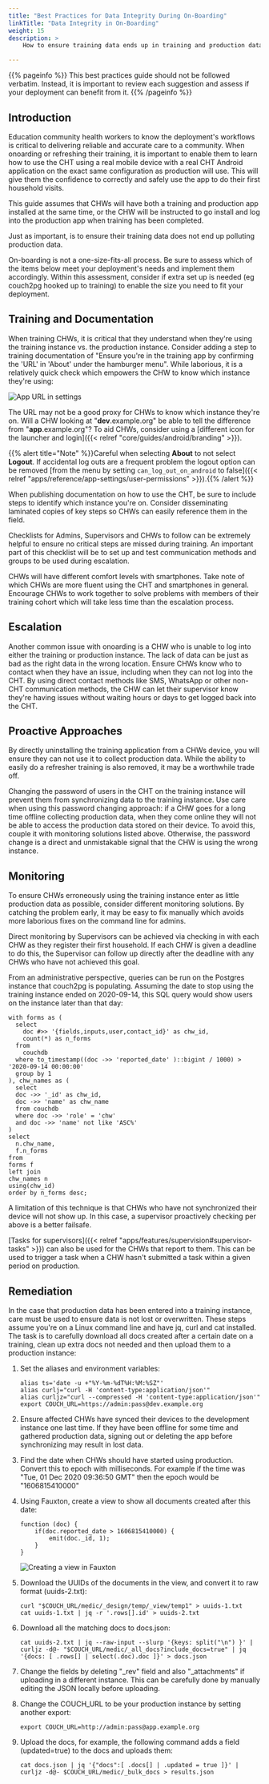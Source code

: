 ```yaml
---
title: "Best Practices for Data Integrity During On-Boarding"
linkTitle: "Data Integrity in On-Boarding"
weight: 15
description: >
    How to ensure training data ends up in training and production data ends up production.

---
```


{{% pageinfo %}}
This best practices guide should not be followed verbatim.  Instead, it is important to review each suggestion and assess if your deployment can benefit from it.
{{% /pageinfo %}}

## Introduction

Education community health workers to know the deployment's workflows is critical to delivering reliable and accurate care to a community. When onoarding or refreshing their training, it is important to enable them to learn how to use the CHT using a real mobile device with a real CHT Android application on the exact same configuration as production will use. This will give them the confidence to correctly and safely use the app to do their first household visits. 

This guide assumes that CHWs will have both a training and production app installed at the same time, or the CHW will be instructed to go install and log into the production app when training has been completed.

Just as important, is to ensure their training data does not end up polluting production data.

On-boarding is not a one-size-fits-all process. Be sure to assess which of the items below meet your deployment's needs and implement them accordingly. Within this assessment, consider if extra set up is needed (eg couch2pg hooked up to training) to enable the size you need to fit your deployment.

## Training and Documentation

When training CHWs, it is critical that they understand when they're using the training instance vs. the production instance. Consider adding a step to training documentation of "Ensure you're in the training app by confirming the 'URL' in 'About' under the hamburger menu". While laborious, it is a relatively quick check which empowers the CHW to know which instance they're using:

![App URL in settings](app.url.png)

The URL may not be a good proxy for CHWs to know which instance they're on. Will a CHW looking at  "**dev**.example.org" be able to tell the difference from "**app**.example.org"? To aid  CHWs, consider using a [different icon for the launcher and login]({{< relref "core/guides/android/branding" >}}).

{{% alert title="Note" %}}Careful when selecting **About** to not select **Logout**. If accidental log outs are a frequent problem the logout option can be removed [from the menu by setting `can_log_out_on_android` to false]({{< relref "apps/reference/app-settings/user-permissions" >}}).{{% /alert %}}

When publishing documentation on how to use the CHT, be sure to include steps to identify which instance you're on. Consider disseminating laminated copies of key steps so CHWs can easily reference them in the field.

Checklists for Admins, Supervisors and CHWs to follow can be extremely helpful to ensure no critical steps are missed during training. An important part of this checklist will be to set up and test communication methods and groups to be used during escalation.

CHWs will have different comfort levels with smartphones. Take note of which CHWs are more fluent using the CHT and smartphones in general. Encourage CHWs to work together to solve problems with members of their training cohort which will take less time than the escalation process.

## Escalation

Another common issue with onoarding is a CHW who is unable to log into either the training or production instance. The lack of data can be just as bad as the right data in the wrong location. Ensure CHWs know who to contact when they have an issue, including when they can not log into the CHT. By using direct contact methods like SMS, WhatsApp or other non-CHT communication methods, the CHW can let their supervisor know they're having issues without waiting hours or days to get logged back into the CHT.

## Proactive Approaches

By directly uninstalling the training application from a CHWs device, you will ensure they can not use it to collect production data. While the ability to easily do a refresher training is also removed, it may be a worthwhile trade off.

Changing the password of users in the CHT on the training instance will prevent them from synchronizing data to the training instance. Use care when using this password changing approach: if a CHW goes for a long time offline collecting production data, when they come online they will not be able to access the production data stored on their device. To avoid this, couple it with monitoring solutions listed above. Otherwise, the password change is a direct and unmistakable signal that the CHW is using the wrong instance.

## Monitoring

To ensure CHWs erroneously using the training instance enter as little production data as possible, consider different monitoring solutions. By catching the problem early, it may be easy to fix manually which avoids more laborious fixes on the command line for admins.

Direct monitoring by Supervisors can be achieved via checking in with each CHW as they register their first household. If each CHW is given a deadline to do this, the Supervisor can follow up directly after the deadline with any CHWs who have not achieved this goal.

From an administrative perspective, queries can be run on the Postgres instance that couch2pg is populating. Assuming the date to stop using the training instance ended on 2020-09-14, this SQL query would show users on the instance later than that day:

```shell
with forms as (
  select
    doc #>> '{fields,inputs,user,contact_id}' as chw_id,
    count(*) as n_forms
  from
    couchdb
  where to_timestamp((doc ->> 'reported_date' )::bigint / 1000) > '2020-09-14 00:00:00'
  group by 1
), chw_names as (
  select 
  doc ->> '_id' as chw_id, 
  doc ->> 'name' as chw_name
  from couchdb 
  where doc ->> 'role' = 'chw'
  and doc ->> 'name' not like 'ASC%'
)
select 
  n.chw_name,
  f.n_forms
from 
forms f 
left join 
chw_names n 
using(chw_id)
order by n_forms desc;
```

A limitation of this technique is that CHWs who have not synchronized their device will not show up. In this case, a supervisor proactively checking per above is a better failsafe.

[Tasks for supervisors]({{< relref "apps/features/supervision#supervisor-tasks" >}}) can also be used for the CHWs that report to them. This can be used to trigger a task when a CHW hasn't submitted a task within a given period on production.

## Remediation

In the case that production data has been entered into a training instance, care must be used to ensure data is not lost or overwritten. These steps assume you're on a Linux command line and have jq, curl and cat installed. The task is to carefully download all docs created after a certain date on a training, clean up extra docs not needed and then upload them to a production instance:

1. Set the aliases and environment variables:

    ```
    alias ts='date -u +"%Y-%m-%dT%H:%M:%SZ"'
    alias curlj="curl -H 'content-type:application/json'"
    alias curljz="curl --compressed -H 'content-type:application/json'"
    export COUCH_URL=https://admin:pass@dev.example.org
    ```

2. Ensure affected CHWs have synced their devices to the development instance one last time. If they have been offline for some time and gathered production data, signing out or deleting the app before synchronizing may result in lost data.
3. Find the date when CHWs should have started using production. Convert this to epoch with milliseconds. For example if the time was "Tue, 01 Dec 2020 09:36:50 GMT" then the epoch would be "1606815410000"
4. Using Fauxton, create a view to show all documents created after this date:

    ```
    function (doc) {
        if(doc.reported_date > 1606815410000) {
            emit(doc._id, 1);
        }
    }
   ```

    ![Creating a view in Fauxton](create.view.png)
5. Download the UUIDs of the documents in the view, and convert it to raw format (uuids-2.txt):

    ```
    curl "$COUCH_URL/medic/_design/temp/_view/temp1" > uuids-1.txt
    cat uuids-1.txt | jq -r '.rows[].id' > uuids-2.txt
    ```
6. Download all the matching docs to docs.json:

    ```
    cat uuids-2.txt | jq --raw-input --slurp '{keys: split("\n") }' | curljz -d@- "$COUCH_URL/medic/_all_docs?include_docs=true" | jq '{docs: [ .rows[] | select(.doc).doc ]}' > docs.json
    ```
7. Change the fields by deleting "_rev" field and also "_attachments" if uploading in a different instance. This can be carefully done by manually editing the JSON locally before uploading.
8. Change the COUCH_URL to be your production instance by setting another export:
    ```
    export COUCH_URL=http://admin:pass@app.example.org
    ```
9. Upload the docs, for example, the following command adds a field (updated=true) to the docs and uploads them:
    ```
    cat docs.json | jq '{"docs":[ .docs[] | .updated = true ]}' | curljz -d@- $COUCH_URL/medic/_bulk_docs > results.json
    ```